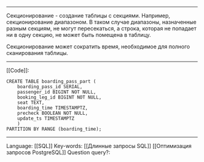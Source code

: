 ___
Секционирование - создание таблицы с секциями. Например, секционирование диапазоном. В таком случае диапазоны, назначенные разным секциям, не могут пересекаться, а строка, которая не попадает ни в одну секцию, не может быть помещена в таблицу. 

Секционирование может сократить время, необходимое для полного сканирования таблицы. 
___
[[Code]]:
```
CREATE TABLE boarding_pass_part (
	boarding_pass_id SERIAL,
	passenger_id BIGINT NOT NULL,
	booking_leg_id BIGINT NOT NULL,
	seat TEXT,
	boarding_time TIMESTAMPTZ,
	precheck BOOLEAN NOT NULL,
	update_ts TIMESTAMPTZ
	)
PARTITION BY RANGE (boarding_time);
```
___
Language: [[SQL]]
Key-words:  [[Длинные запросы SQL]] [[Оптимизация запросов PostgreSQL]]
Question query?: 